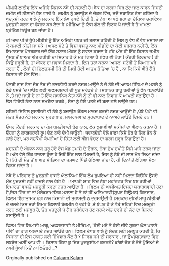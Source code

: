 <!-- 
.. title: ਪੀਪਲੀ ਲਾਈਵ-- ਕੋਈ ਮਰੇ ,ਕੋਈ ਜੀਵੇ ਸੁਥਰਾ ਘੋਲ ਪਤਾਸੇ ਪੀਵੇ
.. slug: peepli-live
.. date: 2010-08-20 17:32:45 UTC+05:30
.. tags: film, review, bollywood, society, caste, rural, inequality, media
.. category: writing
.. link: 
.. description: Notes on film Peepli Live
.. type: text
-->

ਪੀਪਲੀ ਲਾਈਵ ਇੱਕ ਅਜਿਹੇ ਕਿਸਾਨ ਨੱਥੇ ਦੀ ਕਹਾਣੀ ਹੈ।ਬੈਂਕ ਦਾ ਕਰਜਾ ਸਿਰ ਟੁੱਟ ਜਾਣ ਕਾਰਨ ਜਿਸਦੀ ਜ਼ਮੀਨ ਦੀ ਨੀਲਾਮੀ ਹੋਣ ਵਾਲੀ ਹੈ ।ਜ਼ਮੀਨ ਨੂੰ ਬਚਾਉਣ ਦੇ ਚੱਕਰ ਵਿੱਚ, ਜਦੋਂ ਸਥਾਨਿਕ ਨੇਤਾ ਕਹਿੰਦਾ ਹੈ ਖੁਦਕੁਸ਼ੀ ਕਰਨ ਵਾਲੇ ਨੂੰ ਸਰਕਾਰ ਇੱਕ ਲੱਖ ਰੁਪਏ ਦਿੰਦੀ ਹੈ, ਤੇ ਨੱਥਾ ਆਪਣੇ ਭਰਾ ਦਾ ਚੱਕਿਆ ਚਕਾਇਆ ਖੁਦਕੁਸ਼ੀ ਕਰਨ ਦਾ ਫੈਸਲਾ ਕਰ ਲੈਂਦਾ ਹੈ।ਮੀਡਿਆ ਨੂੰ ਇਸ ਗੱਲ ਦੀ ਭਿਣਕ ਪੈ ਜਾਂਦੀ ਹੈ ਤੇ ਮਾਮਲਾ ਬ੍ਰੇਕਿੰਗ ਨਿਊਜ਼ ਬਣ ਜਾਂਦਾ ਹੈ।

ਟੀ ਆਰ ਪੀ ਦੇ ਭੁੱਖੇ ਮੀਡੀਏ ਨੂੰ ਇੱਕ ਅਜਿਹੀ ਖਬਰ ਦੀ ਤਲਾਸ਼ ਰਹਿੰਦੀ ਹੈ ਜਿਸ ਨੂੰ ਵੱਧ ਤੋਂ ਵੱਧ ਮਸਾਲਾ ਲਾ ਕੇ ਕਮਾਈ ਕੀਤੀ ਜਾ ਸਕੇ ।ਅਸਲ ਮੁੱਦੇ ਤੇ ਵਿਸ਼ਾ ਵਸਤੂ ਨਾਲ ਮੀਡੀਏ ਦਾ ਕੋਈ ਸਰੋਕਾਰ ਨਹੀਂ ਹੈ, ਇੱਕ ਇਮਾਨਦਾਰ ਪੱਤਰਕਾਰ ਜਦੋਂ ਇੱਕ ਸਟਾਰ ਐਂਕਰ ਨੂੰ ਸਵਾਲ ਕਰਦਾ ਹੈ।ਕਿ ਅੱਜ ਹੀ ਇੱਕ ਕਿਸਾਨ ਜ਼ਮੀਨ ਖੁੱਸਣ ਤੋਂ ਬਾਅਦ ਅੱਤ ਗਰੀਬੀ ਦਾ ਸ਼ਿਕਾਰ ਹੋ ਕੇ ਮਰ ਗਿਆ ਹੈ।ਫਿਰ ਵੀ ਨੱਥਾ ( ਕੇਂਦਰੀ ਕਿਰਦਾਰ ) ਹੀ ਕਿਉਂ ਜ਼ਰੂਰੀ ਹੈ, ਤਾਂ ਐਂਕਰ ਦਾ ਜਵਾਬ ਮਿਲਦਾ ਹੈ , ਇਸ ਤਰਾਂ ਕਰਨਾ 'ਅਸਲ' ਸਟੋਰੀ ਤੋਂ ਧਿਆਨ ਪਰੇ ਕਰਨਾ ਹੈ , ਲੋਕਾਂ ਦੀ ਦਿਲਚਸਪੀ ਨੱਥੇ ਦੀ ਮਿਥੀ ਹੋਈ ਆਤਮ ਹੱਤਿਆ 'ਚ ਹੈ , ਨਾ ਕਿ ਕਿਸੇ ਐਰੇ ਗੈਰੇ ਕਿਸਾਨ ਦੀ ਮੌਤ ਵਿੱਚ।

ਖੇਤਰੀ ਰਾਜ ਨੇਤਾ ਜੋੜ ਤੋੜ ਦੀ ਰਾਜਨੀਤੀ ਕਰਦੇ ਨਜ਼ਰ ਆਉਂਦੇ ਨੇ ਜੋ ਨੱਥੇ ਦੀ ਆਤਮ ਹੱਤਿਆ ਦੇ ਮਸਲੇ ਨੂੰ ਠੰਡੇ ਬਸਤੇ 'ਚ ਪਾਉਣ ਲਈ ਅਫਸਰਸ਼ਾਹੀ ਦੀ ਪੂਛ ਮਰੋੜਦੇ ਨੇ ।ਸਥਾਨਕ ਬਾਹੂ ਬਲੀਆਂ ਨੂੰ ਫੋਨ ਖੜਕਾਉਂਦੇ ਨੇ ,ਤੇ ਜਦੋਂ ਜਾਤੀ ਦੇ ਨਾਂ ਤੇ ਇੱਕ ਸਥਾਨਿਕ ਨੇਤਾ ਨੱਥੇ ਨੂੰ ਟੀ ਵੀ ਨਾਲ ਨਿਵਾਜ਼ ਕੇ ਆਪਣੀ ਬਣਾਉਂਦਾ ਹੈ। ਓਸ ਵਿਰੋਧੀ ਨੇਤਾ ਨਾਲ ਸਮਝੌਤਾ ਕਰਕੇ , ਸੱਤਾ ਨੂੰ ਹੋਏ ਖਤਰੇ ਦੀ ਬਲਾ ਗਲੇ ਲਾਉਂਦੇ ਹਨ।

ਸ਼ਹਿਰੀ ਸਿਵਿਲ ਸੁਸਾਇਟੀ ਵੀ ਨੱਥੇ ਨੂੰ ਬਚਾਉਣ ਕੈਂਡਲ ਮਾਰਚ ਕਰਦੀ ਨਜ਼ਰ ਆਉਂਦੀ ਹੈ ,ਖੱਬੇ ਪੱਖੀ ਵੀ ਜੰਤਰ ਮੰਤਰ ਨੇੜੇ ਸਰਕਾਰ ਮੁਰਦਾਬਾਦ, ਸਾਮਰਾਜਵਾਦ ਮੁਰਦਾਬਾਦ ਦੇ ਨਾਅਰੇ ਲਾਉਂਦੇ ਦਿਸਦੇ ਹਨ।

ਓਧਰ ਕੇਂਦਰੀ ਸਰਕਾਰ ਦਾ ਕੰਮ ਬਸਤੀਵਾਦੀ ਢੰਗ ਨਾਲ, ਲੋਕ ਲੁਭਾਵੀਆਂ ਸਕੀਮਾਂ ਦਾ ਐਲਾਨ ਕਰਨਾ ਹੈ ।ਓਹਨਾ ਨੂੰ ਕਾਰਜਕਾਰੀ ਰੂਪ ਦੇਣ ਬਾਰੇ ਦੇਖੀ ਜਾਊਗੀ।ਜਵਾਬਦੇਹੀ ਵੇਲੇ ਭਾਂਡਾ ਕਿਸੇ ਹੋਰ ਦੇ ਸਿਰ ਭੰਨ ਕੇ ਲਾਂਭੇ ਹੋਣਾ, ਪਰ ਬਹੁਕੌਮੀ ਕੰਪਨੀਆਂ ਦੇ ਹਿੱਤਾਂ ਲਈ ਬੀਜ ਵੇਚਣ ਦਾ ਫਰਜ ਜ਼ਰੂਰ ਨਿਭਾਉਣਾ ਹੈ। 

ਖੁਦਕੁਸ਼ੀ ਦੇ ਐਲਾਨ ਨਾਲ ਸ਼ੁਰੂ ਹੋਏ ਏਸ ਖੇਡ ਤਮਾਸ਼ੇ ਦੇ ਦੌਰਾਨ, ਨੱਥਾ ਚੁੱਪ ਚਪੀਤੇ ਕਿਸੇ ਪਾਸੇ ਟਰਕ ਜਾਂਦਾ ਹੈ।ਅੰਤ ਵੇਲੇ ਇੱਕ ਹਾਦਸਾ ਹੁੰਦਾ ਹੈ ਜਿਥੋਂ ਇੱਕ ਲਾਸ਼ ਮਿਲਦੀ ਹੈ, ਜਿਸ ਨੂੰ ਨੱਥੇ ਦੀ ਲਾਸ਼ ਮੰਨ ਲਿਆ ਜਾਂਦਾ ਹੈ।ਨੱਥੇ ਦੀ ਮੌਤ ਤੋਂ ਬਾਅਦ ਮੀਡਿਆ ਦਾ ਜਮਘਟ ਪਿੰਡੋਂ ਚੱਲਿਆ ਜਾਂਦਾ ਹੈ, ਕੀ ਦਿਨਾਂ ਤੋਂ ਲੱਗਿਆ ਮੇਲਾ ਵਿਝੜ ਜਾਂਦਾ ਹੈ। 

ਨੱਥੇ ਦੇ ਪਰਿਵਾਰ ਨੂੰ ਖੁਦਕੁਸ਼ੀ ਵਾਸਤੇ ਐਲਾਨਿਆਂ ਇੱਕ ਲੱਖ ਰੁਪਇਆ ਵੀ ਨਹੀਂ ਮਿਲਦਾ ਕਿਓਂਕਿ ਉਸਦੇ ਮੌਤ ਖੁਦਕਸ਼ੀ ਨਹੀਂ ਹਾਦਸੇ ਨਾਲ ਹੋਈ ਹੈ । ਆਖਰੀ ਸ਼ਾਟ ਵਿਚ ਨੱਥਾ ਮਹਾਂਨਗਰ ਵਿਚ ਬਣ ਰਹੀਆਂ ਇਮਾਰਤਾਂ ਵਾਸਤੇ ਮਜ਼ਦੂਰੀ ਕਰਦਾ ਨਜ਼ਰ ਆਉਂਦਾ ਹੈ । ਫਿਲਮ ਦੀ ਖਾਸੀਅਤ ਇਸਦਾ ਯਥਾਰਥਵਾਦੀ ਹੋਣਾ ਹੈ,ਜਿਸ ਵਿੱਚ ਨਾਂ ਤਾਂ ਮੈਲੋਡਰਾਮਾਟਿਕ ਮਸਾਲਾ ਹੈ ਤੇ ਨਾਂ ਹੀਂ ਅਤਿਮਾਨਵੀ(ਸੁਪਰ ਹਿਊਮਨ) ਕਿਰਦਾਰ, ਫਿਲਮ ਵਿੰਗਾਤਾਮਕ ਢੰਗ ਨਾਲ ਕਿਸਾਨੀ ਦੀ ਤਰਾਸਦੀ ਨੂੰ ਦਰਸਾਉਂਦੀ ਹੈ।ਸਰਕਾਰ ਦੀਆਂ ਮਾਰੂ ਨੀਤੀਆਂ ਦੇ ਚਲਦੇ ਕਿਸ ਤਰਾਂ ਨਿਮਨ ਕਿਸਾਨੀ ਬੇਜ਼ਮੀਨ ਹੋ ਰਹੀ ਹੈ ,ਤੇ ਬੇਘਰ ਹੋ ਕੇ ਵੱਡੇ ਸ਼ਹਿਰਾਂ ਵਿਚ ਮਜ਼ਦੂਰੀ ਕਰਨ ਲਈ ਮਜਬੂਰ ਹੈ, ਓਹ ਮਜ਼ਦੂਰੀ ਜੋ ਗੈਰ ਜਥੇਬੰਦਕ ਹੋਣ ਕਰਕੇ ਅੱਤ ਦਰਜੇ ਦੀ ਲੁੱਟ ਦਾ ਸ਼ਿਕਾਰ ਬਣਾਉਂਦੀ ਹੈ । 

ਫਿਲਮ ਵਿਚ ਸਿਆਸੀ ਆਗੂ, ਅਫਸਰਸ਼ਾਹੀ ਤੇ ਮੀਡਿਆ, 'ਕੋਈ ਮਰੇ ਤੇ ਕੋਈ ਜੀਵੇ ਸੁਥਰਾ ਘੋਲ ਪਤਾਸੇ ਪੀਵੇ' ਦਾ ਰਾਗ ਅਲਾਪਦੇ ਨਜ਼ਰ ਆਉਂਦੇ ਹਨ। ਫਿਲਮ ਦੇਖਣ ਵਾਲੇ ਨੂੰ ਸੋਚਣ ਲਈ ਮਜਬੂਰ ਕਰਦੀ ਹੈ, ਕਿ ਕਿਸਾਨਾਂ ਦੀ ਇਸ ਹਾਲਤ ਲਈ ਜ਼ਿੰਮੇਵਾਰ ਕੌਣ ਹੈ ? ਸਿਰਫ ਸਮੇਂ ਦੀ ਸਰਕਾਰ , ਜਾਂ ਉਪਭੋਗਤਾਵਾਦ ਵਿਚ ਲਬਰੇਜ਼ ਅਸੀਂ ਆਪ ਵੀ । ਕਿਸਾਨ ਕਿੰਨਾ ਕੁ ਚਿਰ ਖੁਦਕੁਸ਼ੀਆਂ ਕਰਨਗੇ? ਡਾਂਗਾਂ ਚੱਕ ਕੇ ਰੱਜੇ ਪੁੱਜਿਆਂ ਦੇ ਨਾਸੀ ਧੂੰਆਂ ਕਿਓਂ ਨਾ ਲਿਓਣਗੇ...?

Orginally published on [Gulaam Kalam](http://ghulamkalam.blogspot.in/2010/08/blog-post_20.html)